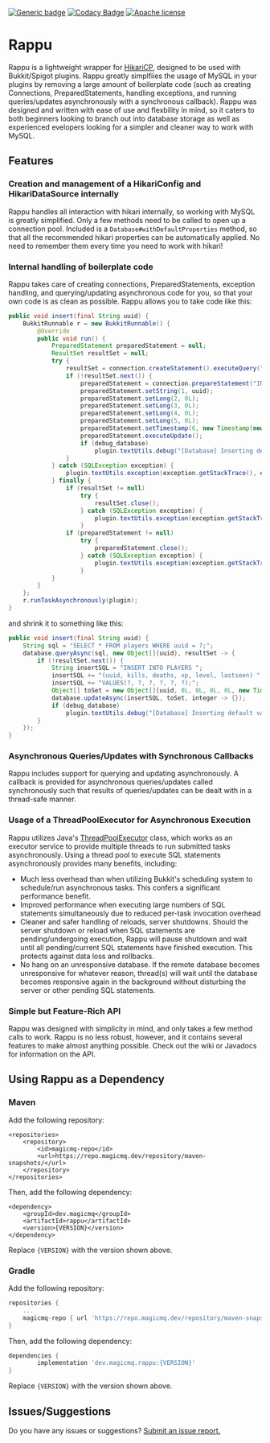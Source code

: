 [![Generic badge](https://img.shields.io/badge/version-1.7-C.svg)](https://repo.magicmq.dev/repository/archetypes/)
[![Codacy Badge](https://app.codacy.com/project/badge/Grade/f730c7825efa43bdae2326d87da0f920)](https://www.codacy.com/manual/magicmq/Rappu?utm_source=github.com&amp;utm_medium=referral&amp;utm_content=magicmq/Rappu&amp;utm_campaign=Badge_Grade)
[![Apache license](https://img.shields.io/badge/License-Apache_2.0-blue.svg)](https://opensource.org/licenses/Apache-2.0)

# Rappu

Rappu is a lightweight wrapper for [HikariCP](https://github.com/brettwooldridge/HikariCP), designed to be used with Bukkit/Spigot plugins. Rappu greatly simplfiies the usage of MySQL in your plugins by removing a large amount of boilerplate code (such as creating Connections, PreparedStatements, handling exceptions, and running queries/updates asynchronously with a synchronous callback). Rappu was designed and written with ease of use and flexbility in mind, so it caters to both beginners looking to branch out into database storage as well as experienced evelopers looking for a simpler and cleaner way to work with MySQL. 

## Features

### Creation and management of a HikariConfig and HikariDataSource internally
Rappu handles all interaction with hikari internally, so working with MySQL is greatly simplified. Only a few methods need to be called to open up a connection pool. Included is a `Database#withDefaultProperties` method, so that all the recommended hikari properties can be automatically applied. No need to remember them every time you need to work with hikari! 

### Internal handling of boilerplate code
Rappu takes care of creating connections, PreparedStatements, exception handling, and querying/updating asynchronous code for you, so that your own code is as clean as possible. Rappu allows you to take code like this:
``` java
public void insert(final String uuid) {
    BukkitRunnable r = new BukkitRunnable() {
        @Override
        public void run() {
            PreparedStatement preparedStatement = null;
            ResultSet resultSet = null;
            try {
                resultSet = connection.createStatement().executeQuery("SELECT * FROM players WHERE uuid= '" + uuid + "';");
                if (!resultSet.next()) {
                    preparedStatement = connection.prepareStatement("INSERT INTO players (uuid, kills, deaths, xp, level, lastseen) VALUES(?, ?, ?, ?, ?, ?);");
                    preparedStatement.setString(1, uuid);
                    preparedStatement.setLong(2, 0L);
                    preparedStatement.setLong(3, 0L);
                    preparedStatement.setLong(4, 0L);
                    preparedStatement.setLong(5, 0L);
                    preparedStatement.setTimestamp(6, new Timestamp(new Date().getTime()));
                    preparedStatement.executeUpdate();
                    if (debug_database) 
                        plugin.textUtils.debug("[Database] Inserting default values for UUID: " + uuid);
                }
            } catch (SQLException exception) {
                plugin.textUtils.exception(exception.getStackTrace(), exception.getMessage());
            } finally {
                if (resultSet != null)
                    try {
                        resultSet.close();
                    } catch (SQLException exception) {
                        plugin.textUtils.exception(exception.getStackTrace(), exception.getMessage());
                    }
                if (preparedStatement != null)
                    try {
                        preparedStatement.close();
                    } catch (SQLException exception) {
                        plugin.textUtils.exception(exception.getStackTrace(), exception.getMessage());
                    }
            }
        }
    };
    r.runTaskAsynchronously(plugin);
}
```
and shrink it to something like this:
``` java
public void insert(final String uuid) {
    String sql = "SELECT * FROM players WHERE uuid = ?;";
    database.queryAsync(sql, new Object[]{uuid}, resultSet -> {
        if (!resultSet.next()) {
            String insertSQL = "INSERT INTO PLAYERS ";
            insertSQL += "(uuid, kills, deaths, xp, level, lastseen) ";
            insertSQL += "VALUES(?, ?, ?, ?, ?, ?);";
            Object[] toSet = new Object[]{uuid, 0L, 0L, 0L, 0L, new Timestamp(new Date().getTime())};
            database.updateAsync(insertSQL, toSet, integer -> {});
            if (debug_database) 
                plugin.textUtils.debug("[Database] Inserting default values for UUID: " + uuid);
        }
    });
}
```

### Asynchronous Queries/Updates with Synchronous Callbacks
Rappu includes support for querying and updating asynchronously. A callback is provided for asynchronous queries/updates called synchronously such that results of queries/updates can be dealt with in a thread-safe manner.

### Usage of a ThreadPoolExecutor for Asynchronous Execution
Rappu utilizes Java's [ThreadPoolExecutor](https://docs.oracle.com/javase/8/docs/api/java/util/concurrent/ThreadPoolExecutor.html) class, which works as an executor service to provide multiple threads to run submitted tasks asynchronously. Using a thread pool to execute SQL statements asynchronously provides many benefits, including:
- Much less overhead than when utilizing Bukkit's scheduling system to schedule/run asynchronous tasks. This confers a significant performance benefit.
- Improved performance when executing large numbers of SQL statements simultaneously due to reduced per-task invocation overhead
- Cleaner and safer handling of reloads, server shutdowns. Should the server shutdown or reload when SQL statements are pending/undergoing execution, Rappu will pause shutdown and wait until all pending/current SQL statements have finished execution. This protects against data loss and rollbacks.
- No hang on an unresponsive database. If the remote database becomes unresponsive for whatever reason, thread(s) will wait until the database becomes responsive again in the background without disturbing the server or other pending SQL statements.

### Simple but Feature-Rich API
Rappu was designed with simplicity in mind, and only takes a few method calls to work. Rappu is no less robust, however, and it contains several features to make almost anything possible. Check out the wiki or Javadocs for information on the API.

## Using Rappu as a Dependency

### Maven
Add the following repository:
``` maven
<repositories>
    <repository>
        <id>magicmq-repo</id>
        <url>https://repo.magicmq.dev/repository/maven-snapshots/</url>
    </repository>
</repositories>
```
Then, add the following dependency:
``` maven
<dependency>
    <groupId>dev.magicmq</groupId>
    <artifactId>rappu</artifactId>
    <version>{VERSION}</version>
</dependency>
```
Replace `{VERSION}` with the version shown above.

### Gradle
Add the following repository:
``` groovy
repositories {
    ...
    magicmq-repo { url 'https://repo.magicmq.dev/repository/maven-snapshots/' }
}
```
Then, add the following dependency:
``` groovy
dependencies {
        implementation 'dev.magicmq.rappu:{VERSION}'
}
```
Replace `{VERSION}` with the version shown above.

## Issues/Suggestions
Do you have any issues or suggestions? [Submit an issue report.](https://github.com/magicmq/Rappu/issues/new)


